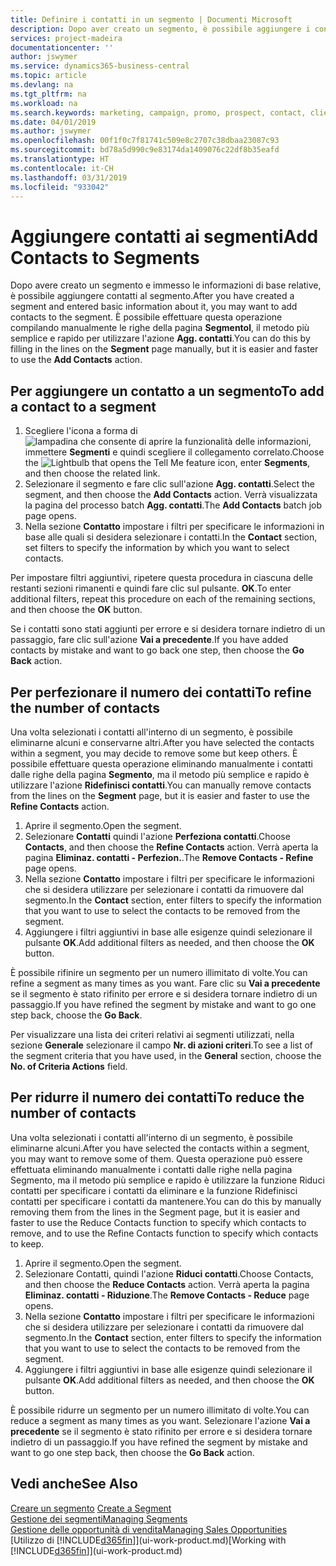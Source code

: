 ```yaml
---
title: Definire i contatti in un segmento | Documenti Microsoft
description: Dopo aver creato un segmento, è possibile aggiungere i contatti al segmento, ad esempio, come parte di una campagna di marketing mirata ai clienti o contatti specifici.
services: project-madeira
documentationcenter: ''
author: jswymer
ms.service: dynamics365-business-central
ms.topic: article
ms.devlang: na
ms.tgt_pltfrm: na
ms.workload: na
ms.search.keywords: marketing, campaign, promo, prospect, contact, client, customer
ms.date: 04/01/2019
ms.author: jswymer
ms.openlocfilehash: 00f1f0c7f81741c509e8c2707c38dbaa23087c93
ms.sourcegitcommit: bd78a5d990c9e83174da1409076c22df8b35eafd
ms.translationtype: HT
ms.contentlocale: it-CH
ms.lasthandoff: 03/31/2019
ms.locfileid: "933042"
---
```

# <a name="add-contacts-to-segments"></a><span data-ttu-id="7f358-103">Aggiungere contatti ai segmenti</span><span class="sxs-lookup"><span data-stu-id="7f358-103">Add Contacts to Segments</span></span>
<span data-ttu-id="7f358-104">Dopo avere creato un segmento e immesso le informazioni di base relative, è possibile aggiungere contatti al segmento.</span><span class="sxs-lookup"><span data-stu-id="7f358-104">After you have created a segment and entered basic information about it, you may want to add contacts to the segment.</span></span> <span data-ttu-id="7f358-105">È possibile effettuare questa operazione compilando manualmente le righe della pagina **Segmentol**, il metodo più semplice e rapido per utilizzare l'azione **Agg. contatti**.</span><span class="sxs-lookup"><span data-stu-id="7f358-105">You can do this by filling in the lines on the **Segment** page manually, but it is easier and faster to use the **Add Contacts** action.</span></span>

## <a name="to-add-a-contact-to-a-segment"></a><span data-ttu-id="7f358-106">Per aggiungere un contatto a un segmento</span><span class="sxs-lookup"><span data-stu-id="7f358-106">To add a contact to a segment</span></span>
1. <span data-ttu-id="7f358-107">Scegliere l'icona a forma di ![lampadina che consente di aprire la funzionalità delle informazioni](media/ui-search/search_small.png "Informazioni sull'operazione che si desidera eseguire"), immettere **Segmenti** e quindi scegliere il collegamento correlato.</span><span class="sxs-lookup"><span data-stu-id="7f358-107">Choose the ![Lightbulb that opens the Tell Me feature](media/ui-search/search_small.png "Tell me what you want to do") icon, enter **Segments**, and then choose the related link.</span></span>  
2. <span data-ttu-id="7f358-108">Selezionare il segmento e fare clic sull'azione **Agg. contatti**.</span><span class="sxs-lookup"><span data-stu-id="7f358-108">Select the segment, and then choose the **Add Contacts** action.</span></span> <span data-ttu-id="7f358-109">Verrà visualizzata la pagina del processo batch **Agg. contatti**.</span><span class="sxs-lookup"><span data-stu-id="7f358-109">The **Add Contacts** batch job page opens.</span></span>
3. <span data-ttu-id="7f358-110">Nella sezione **Contatto** impostare i filtri per specificare le informazioni in base alle quali si desidera selezionare i contatti.</span><span class="sxs-lookup"><span data-stu-id="7f358-110">In the **Contact** section, set filters to specify the information by which you want to select contacts.</span></span>

<span data-ttu-id="7f358-111">Per impostare filtri aggiuntivi, ripetere questa procedura in ciascuna delle restanti sezioni rimanenti e quindi fare clic sul pulsante. **OK**.</span><span class="sxs-lookup"><span data-stu-id="7f358-111">To enter additional filters, repeat this procedure on each of the remaining sections, and then choose the **OK** button.</span></span>

<span data-ttu-id="7f358-112">Se i contatti sono stati aggiunti per errore e si desidera tornare indietro di un passaggio, fare clic sull'azione **Vai a precedente**.</span><span class="sxs-lookup"><span data-stu-id="7f358-112">If you have added contacts by mistake and want to go back one step, then choose the **Go Back** action.</span></span>

## <a name="to-refine-the-number-of-contacts"></a><span data-ttu-id="7f358-113">Per perfezionare il numero dei contatti</span><span class="sxs-lookup"><span data-stu-id="7f358-113">To refine the number of contacts</span></span>
<span data-ttu-id="7f358-114">Una volta selezionati i contatti all'interno di un segmento, è possibile eliminarne alcuni e conservarne altri.</span><span class="sxs-lookup"><span data-stu-id="7f358-114">After you have selected the contacts within a segment, you may decide to remove some but keep others.</span></span> <span data-ttu-id="7f358-115">È possibile effettuare questa operazione eliminando manualmente i contatti dalle righe della pagina **Segmento**, ma il metodo più semplice e rapido è utilizzare l'azione **Ridefinisci contatti**.</span><span class="sxs-lookup"><span data-stu-id="7f358-115">You can manually remove contacts from the lines on the **Segment** page, but it is easier and faster to use the **Refine Contacts** action.</span></span>

1. <span data-ttu-id="7f358-116">Aprire il segmento.</span><span class="sxs-lookup"><span data-stu-id="7f358-116">Open the segment.</span></span>
2. <span data-ttu-id="7f358-117">Selezionare **Contatti** quindi l'azione **Perfeziona contatti**.</span><span class="sxs-lookup"><span data-stu-id="7f358-117">Choose **Contacts**, and then choose the **Refine Contacts** action.</span></span> <span data-ttu-id="7f358-118">Verrà aperta la pagina **Eliminaz. contatti - Perfezion.**.</span><span class="sxs-lookup"><span data-stu-id="7f358-118">The **Remove Contacts - Refine** page opens.</span></span>
3. <span data-ttu-id="7f358-119">Nella sezione **Contatto** impostare i filtri per specificare le informazioni che si desidera utilizzare per selezionare i contatti da rimuovere dal segmento.</span><span class="sxs-lookup"><span data-stu-id="7f358-119">In the **Contact** section, enter filters to specify the information that you want to use to select the contacts to be removed from the segment.</span></span>
4. <span data-ttu-id="7f358-120">Aggiungere i filtri aggiuntivi in base alle esigenze quindi selezionare il pulsante **OK**.</span><span class="sxs-lookup"><span data-stu-id="7f358-120">Add additional filters as needed, and then choose the **OK** button.</span></span>

<span data-ttu-id="7f358-121">È possibile rifinire un segmento per un numero illimitato di volte.</span><span class="sxs-lookup"><span data-stu-id="7f358-121">You can refine a segment as many times as you want.</span></span> <span data-ttu-id="7f358-122">Fare clic su **Vai a precedente** se il segmento è stato rifinito per errore e si desidera tornare indietro di un passaggio.</span><span class="sxs-lookup"><span data-stu-id="7f358-122">If you have refined the segment by mistake and want to go one step back, choose the **Go Back**.</span></span>

<span data-ttu-id="7f358-123">Per visualizzare una lista dei criteri relativi ai segmenti utilizzati, nella sezione **Generale** selezionare il campo **Nr. di azioni criteri**.</span><span class="sxs-lookup"><span data-stu-id="7f358-123">To see a list of the segment criteria that you have used, in the **General** section, choose the **No. of Criteria Actions** field.</span></span>

## <a name="to-reduce-the-number-of-contacts"></a><span data-ttu-id="7f358-124">Per ridurre il numero dei contatti</span><span class="sxs-lookup"><span data-stu-id="7f358-124">To reduce the number of contacts</span></span>
<span data-ttu-id="7f358-125">Una volta selezionati i contatti all'interno di un segmento, è possibile eliminarne alcuni.</span><span class="sxs-lookup"><span data-stu-id="7f358-125">After you have selected the contacts within a segment, you may want to remove some of them.</span></span> <span data-ttu-id="7f358-126">Questa operazione può essere effettuata eliminando manualmente i contatti dalle righe nella pagina Segmento, ma il metodo più semplice e rapido è utilizzare la funzione Riduci contatti per specificare i contatti da eliminare e la funzione Ridefinisci contatti per specificare i contatti da mantenere.</span><span class="sxs-lookup"><span data-stu-id="7f358-126">You can do this by manually removing them from the lines in the Segment page, but it is easier and faster to use the Reduce Contacts function to specify which contacts to remove, and to use the Refine Contacts function to specify which contacts to keep.</span></span>

1. <span data-ttu-id="7f358-127">Aprire il segmento.</span><span class="sxs-lookup"><span data-stu-id="7f358-127">Open the segment.</span></span>
2. <span data-ttu-id="7f358-128">Selezionare Contatti, quindi l'azione **Riduci contatti**.</span><span class="sxs-lookup"><span data-stu-id="7f358-128">Choose Contacts, and then choose the **Reduce Contacts** action.</span></span> <span data-ttu-id="7f358-129">Verrà aperta la pagina **Eliminaz. contatti - Riduzione**.</span><span class="sxs-lookup"><span data-stu-id="7f358-129">The **Remove Contacts - Reduce** page opens.</span></span>
3. <span data-ttu-id="7f358-130">Nella sezione **Contatto** impostare i filtri per specificare le informazioni che si desidera utilizzare per selezionare i contatti da rimuovere dal segmento.</span><span class="sxs-lookup"><span data-stu-id="7f358-130">In the **Contact** section, enter filters to specify the information that you want to use to select the contacts to be removed from the segment.</span></span>
4. <span data-ttu-id="7f358-131">Aggiungere i filtri aggiuntivi in base alle esigenze quindi selezionare il pulsante **OK**.</span><span class="sxs-lookup"><span data-stu-id="7f358-131">Add additional filters as needed, and then choose the **OK** button.</span></span>

<span data-ttu-id="7f358-132">È possibile ridurre un segmento per un numero illimitato di volte.</span><span class="sxs-lookup"><span data-stu-id="7f358-132">You can reduce a segment as many times as you want.</span></span> <span data-ttu-id="7f358-133">Selezionare l'azione **Vai a precedente** se il segmento è stato rifinito per errore e si desidera tornare indietro di un passaggio.</span><span class="sxs-lookup"><span data-stu-id="7f358-133">If you have refined the segment by mistake and want to go one step back, then choose the **Go Back** action.</span></span>

## <a name="see-also"></a><span data-ttu-id="7f358-134">Vedi anche</span><span class="sxs-lookup"><span data-stu-id="7f358-134">See Also</span></span>
<span data-ttu-id="7f358-135">[Creare un segmento](marketing-how-create-segment.md) </span><span class="sxs-lookup"><span data-stu-id="7f358-135">[Create a Segment](marketing-how-create-segment.md) </span></span>  
[<span data-ttu-id="7f358-136">Gestione dei segmenti</span><span class="sxs-lookup"><span data-stu-id="7f358-136">Managing Segments</span></span>](marketing-segments.md)  
[<span data-ttu-id="7f358-137">Gestione delle opportunità di vendita</span><span class="sxs-lookup"><span data-stu-id="7f358-137">Managing Sales Opportunities</span></span>](marketing-manage-sales-opportunities.md)  
<span data-ttu-id="7f358-138">[Utilizzo di [!INCLUDE[d365fin](includes/d365fin_md.md)]](ui-work-product.md)</span><span class="sxs-lookup"><span data-stu-id="7f358-138">[Working with [!INCLUDE[d365fin](includes/d365fin_md.md)]](ui-work-product.md)</span></span>  
